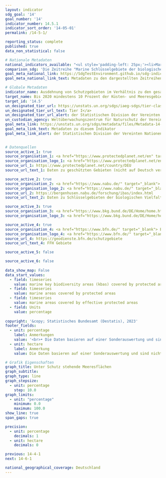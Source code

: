 ```yaml
---
layout: indicator    
sdg_goal: '14'    
goal_number: '14'    
indicator_number: 14.5.1    
indicator_sort_order: '14-05-01'    
permalink: /14-5-1/    

reporting_status: complete    
published: true    
data_non_statistical: false    

# Nationale Metadaten    
national_indicators_available: "<ul style='padding-left: 25px;'><li>Marine Schlüsselgebiete der biologischen Vielfalt, die unter Schutz stehen</li> <li> Meeresfläche, die unter Schutz steht</li> <li> Meeresfläche, die unter effektivem Schutz steht</li></ul>"    
comparison_sdg: 'Die Zeitreihe "Marine Schlüsselgebiete der biologischen Vielfalt, die unter Schutz stehen" entspricht teilweise den globalen Metadaten. Die Zeitreihen "Meeresfläche, die unter Schutz steht" und "Meeresfläche, die unter effektivem Schutz steht" bieten zusätzliche Informationen.'    
goal_meta_national_link: https://SdgTestEnvironment.github.io/sdg-indicators/public/Meta/14.5.1.pdf
goal_meta_national_link_text: Metadaten zu den dargestellten Zeitreihen    

# Globale Metadaten    
indicator_name: Ausdehnung von Schutzgebieten im Verhältnis zu den gesamten Meeresgebieten    
target_name: Bis 2020 mindestens 10 Prozent der Küsten- und Meeresgebiete im Einklang mit dem nationalen Recht und dem Völkerrecht und auf der Grundlage der besten verfügbaren wissenschaftlichen Informationen erhalten    
target_id: '14.5'    
un_designated_tier_url: https://unstats.un.org/sdgs/iaeg-sdgs/tier-classification/'    
un_designated_tier_url_text: Tier I</a>    
un_designated_tier_url_alert: der Statistischen Division der Vereinten Nationen    
un_custodian_agency: Weltüberwachungszentrum für Naturschutz der Vereinten Nationen (UNEP-WCMC)<br>Umweltprogramm der Vereinten Nationen (UNEP)<br>Internationale Union zur Bewahrung der Natur (IUCN)    
goal_meta_link: https://unstats.un.org/sdgs/metadata/files/Metadata-14-05-01.pdf    
goal_meta_link_text: Metadaten zu diesem Indikator    
goal_meta_link_alert: der Statistischen Division der Vereinten Nationen    
    

# Datenquellen
source_active_1: true
source_organisation_1: <a href="https://www.protectedplanet.net/en" target="_blank"> Protected Planet </a>
source_organisation_logo_1: <a href="https://www.protectedplanet.net/en" target="_blank"><img src="https://sdg-indikatoren.de/public/OrgImgDe/pp.png" alt="Logo pp" style="height:60px; width:148px"/></a>
source_url_1: https://www.protectedplanet.net/country/DEU
source_url_text_1: Daten zu geschützten Gebieten (nicht auf Deutsch verfügbar)

source_active_2: true
source_organisation_2: <a href="https://www.nabu.de/" target="_blank"> NABU – Naturschutzbund Deutschland e.V. </a>
source_organisation_logo_2: <a href="https://www.nabu.de/" target="_blank"><img src="https://sdg-indikatoren.de/public/OrgImgDe/nabu.png" alt="Logo nabu" style="height:60px; width:148px"/></a>
source_url_2: https://bergenhusen.nabu.de/forschung/ibas/index.html
source_url_text_2: Daten zu Schlüsselgebieten der biologischen Vielfalt

source_active_3: true
source_organisation_3: <a href="https://www.bkg.bund.de/DE/Home/home.html" target="_blank"> Bundesamt für Kartographie und Geodäsie (BKG) </a>
source_organisation_logo_3: <a href="https://www.bkg.bund.de/DE/Home/home.html" target="_blank"><img src="https://sdg-indikatoren.de/public/OrgImgDe/bkg.png" alt="Logo bkg" style="height:60px; width:148px"/></a>

source_active_4: true
source_organisation_4: <a href="https://www.bfn.de/" target="_blank"> Bundesamt für Naturschutz (BfN) </a>
source_organisation_logo_4: <a href="https://www.bfn.de/" target="_blank"><img src="https://sdg-indikatoren.de/public/OrgImgDe/bfn.png" alt="Logo bfn" style="height:60px; width:148px"/></a>
source_url_4: https://geodienste.bfn.de/schutzgebiete
source_url_text_4: FFH Gebiete

source_active_5: false

source_active_6: false
    
data_show_map: False    
data_start_values: 
  - field: timeseries
    value: marine key biodiversity areas (kbas) covered by protected areas
  - field: timeseries
    value: marine areas covered by protected areas
  - field: timeseries
    value: marine areas covered by effective protected areas
  - field: Units
    value: percentage    
    
copyright: '&copy; Statistisches Bundesamt (Destatis), 2023'    
footer_fields:
  - unit: percentage
    label: Anmerkungen
    value: '<br>• Die Daten basieren auf einer Sonderauswertung und sind nicht öffentlich zugänglich.<br>• Marine Schlüsselgebiete der biologischen Vielfalt, die unter Schutz stehen: Anteil an der Gesamtfläche mariner Schlüsselgebiete.<br>• Meeresfläche, die unter (effektivem) Schutz steht: Anteil an der gesamten Meeresfläche.'
  - unit: hectare
    label: Anmerkung
    value: Die Daten basieren auf einer Sonderauswertung und sind nicht öffentlich zugänglich.    

# Grafik Eigenschaften    
graph_title: Unter Schutz stehende Meeresflächen
graph_subtitle:     
graph_type: line
graph_stepsize: 
  - unit: percentage
    step: 10.0    
graph_limits:
  - unit: "percentage"
    minimum: 0.0
    maximum: 100.0
show_line: true
span_gaps: true

precision:
  - unit: percentage
    decimals: 1
  - unit: hectare
    decimals: 0    

previous: 14-4-1    
next: 14-6-1    

national_geographical_coverage: Deutschland    
---
```


<span></span>